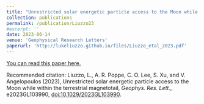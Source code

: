 ```yaml
---
title: "Unrestricted solar energetic particle access to the Moon while within the terrestrial magnetotail"
collection: publications
permalink: /publication/Liuzzo23
#excerpt: ''
date: 2023-06-14
venue: 'Geophysical Research Letters'
paperurl: 'http://lukeliuzzo.github.io/files/Liuzzo_etal_2023.pdf'
---
```


[You can read this paper here.](http://lukeliuzzo.github.io/files/Liuzzo_etal_2023.pdf)

Recommended citation: Liuzzo, L., A. R. Poppe, C. O. Lee, S. Xu, and V. Angelopoulos (2023), Unrestricted solar energetic particle access to the Moon while within the terrestrial magnetotail, <i>Geophys. Res. Lett.</i>, e2023GL103990, [doi:10.1029/2023GL103990](https://doi.org/10.1029/2023GL103990).
